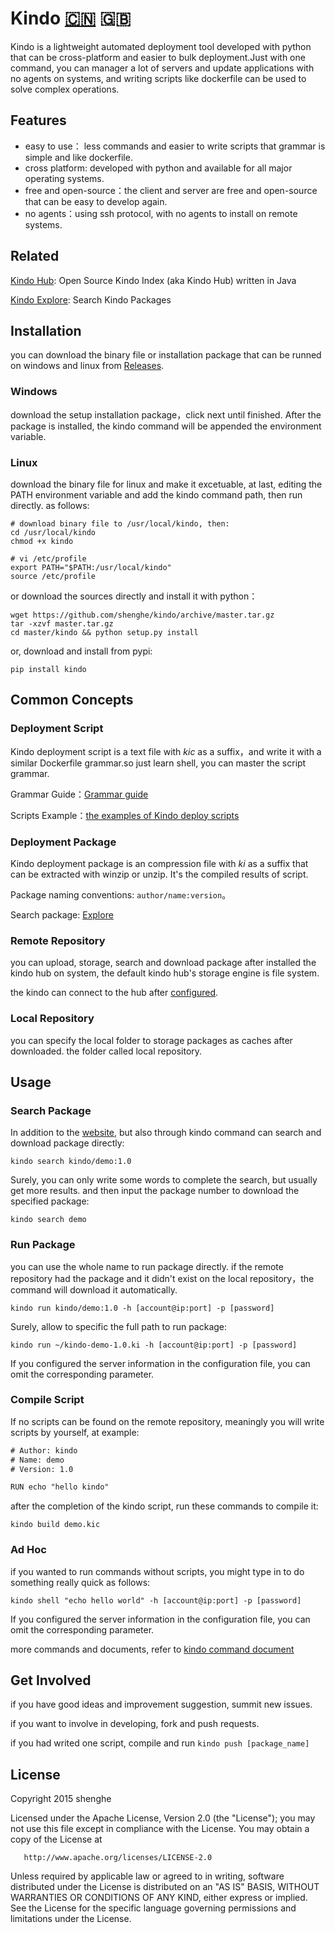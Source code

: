 # Kindo [:cn:](https://github.com/shenghe/kindo/blob/master/README-CN.md) :uk:  

Kindo is a lightweight automated deployment tool developed with python that can be cross-platform and easier to bulk deployment.Just with one command, you can manager a lot of servers and update applications with no agents on systems, and writing scripts like dockerfile can be used to solve complex operations.

## Features

* easy to use： less commands and easier to write scripts that grammar is simple and like dockerfile.
* cross platform: developed with python and available for all major operating systems.
* free and open-source：the client and server are free and open-source that can be easy to develop again.
* no agents：using ssh protocol, with no agents to install on remote systems.

## Related

[Kindo Hub](https://github.com/shenghe/kindo-hub): Open Source Kindo Index (aka Kindo Hub) written in Java

[Kindo Explore](https://shenghe.github.io/kindo): Search Kindo Packages  

## Installation

you can download the binary file or installation package that can be runned on windows and linux from [Releases](https://github.com/shenghe/kindo/releases).

### Windows

download the setup installation package，click next until finished. After the package is installed, the kindo command will be appended the environment variable.

### Linux

download the binary file for linux and make it excetuable, at last, editing the PATH environment variable and add the kindo command path, then run directly. as follows:

```shell
# download binary file to /usr/local/kindo, then:
cd /usr/local/kindo
chmod +x kindo

# vi /etc/profile
export PATH="$PATH:/usr/local/kindo"
source /etc/profile
```

or download the sources directly and install it with python：

```shell
wget https://github.com/shenghe/kindo/archive/master.tar.gz
tar -xzvf master.tar.gz 
cd master/kindo && python setup.py install
```

or, download and install from pypi:

```shell
pip install kindo
```


## Common Concepts

### Deployment Script

Kindo deployment script is a text file with *kic* as a suffix，and write it with a similar Dockerfile grammar.so just learn shell, you can master the script grammar.

Grammar Guide：[Grammar guide](https://github.com/shenghe/kindo/wiki/%E5%A6%82%E4%BD%95%E5%86%99%E8%87%AA%E5%8A%A8%E5%8C%96%E9%83%A8%E7%BD%B2%E8%84%9A%E6%9C%AC)

Scripts Example：[the examples of Kindo deploy scripts](https://github.com/shenghe/kindo/tree/master/examples)

### Deployment Package

Kindo deployment package is an compression file with *ki* as a suffix that can be extracted with winzip or unzip. It's the compiled results of script.

Package naming conventions: `author/name:version`。

Search package: [Explore](https://shenghe.github.io/kindo)

### Remote Repository

you can upload, storage, search and download package after installed the kindo hub on system, the default kindo hub's storage engine is file system.

the kindo can connect to the hub after [configured](https://github.com/shenghe/kindo/wiki/%E5%A6%82%E4%BD%95%E4%BF%AE%E6%94%B9KINDO%E9%85%8D%E7%BD%AE).

### Local Repository

you can specify the local folder to storage packages as caches after downloaded. the folder called local repository.

## Usage

### Search Package

In addition to the [website](https://shenghe.github.io/kindo), but also through kindo command can search and download package directly:

```shell
kindo search kindo/demo:1.0
```

Surely, you can only write some words to complete the search, but usually get more results. and then input the package number to download the specified package:

```shell
kindo search demo
```

### Run Package

you can use the whole name to run package directly. if the remote repository had the package and it didn't exist on the local repository，the command will download it automatically.

```shell
kindo run kindo/demo:1.0 -h [account@ip:port] -p [password]
```

Surely, allow to specific the full path to run package:

```shell
kindo run ~/kindo-demo-1.0.ki -h [account@ip:port] -p [password]
```

If you configured the server information in the configuration file, you can omit the corresponding parameter.

### Compile Script

If no scripts can be found on the remote repository, meaningly you will write scripts by yourself, at example:

```txt
# Author: kindo
# Name: demo
# Version: 1.0

RUN echo "hello kindo"
```

after the completion of the kindo script, run these commands to compile it:

```shell
kindo build demo.kic
```

### Ad Hoc

if you wanted to run commands without scripts, you might type in to do something really quick as follows:

```shell
kindo shell "echo hello world" -h [account@ip:port] -p [password]
```

If you configured the server information in the configuration file, you can omit the corresponding parameter.


more commands and documents, refer to [kindo command document](https://github.com/shenghe/kindo/wiki/%E5%A6%82%E4%BD%95%E6%89%A7%E8%A1%8CKINDO%E5%91%BD%E4%BB%A4)


## Get Involved

if you have good ideas and improvement suggestion, summit new issues.

if you want to involve in developing, fork and push requests.

if you had writed one script, compile and run `kindo push [package_name]`


## License

Copyright 2015 shenghe

Licensed under the Apache License, Version 2.0 (the "License");
you may not use this file except in compliance with the License.
You may obtain a copy of the License at

       http://www.apache.org/licenses/LICENSE-2.0

Unless required by applicable law or agreed to in writing, software
distributed under the License is distributed on an "AS IS" BASIS,
WITHOUT WARRANTIES OR CONDITIONS OF ANY KIND, either express or implied.
See the License for the specific language governing permissions and
limitations under the License.
